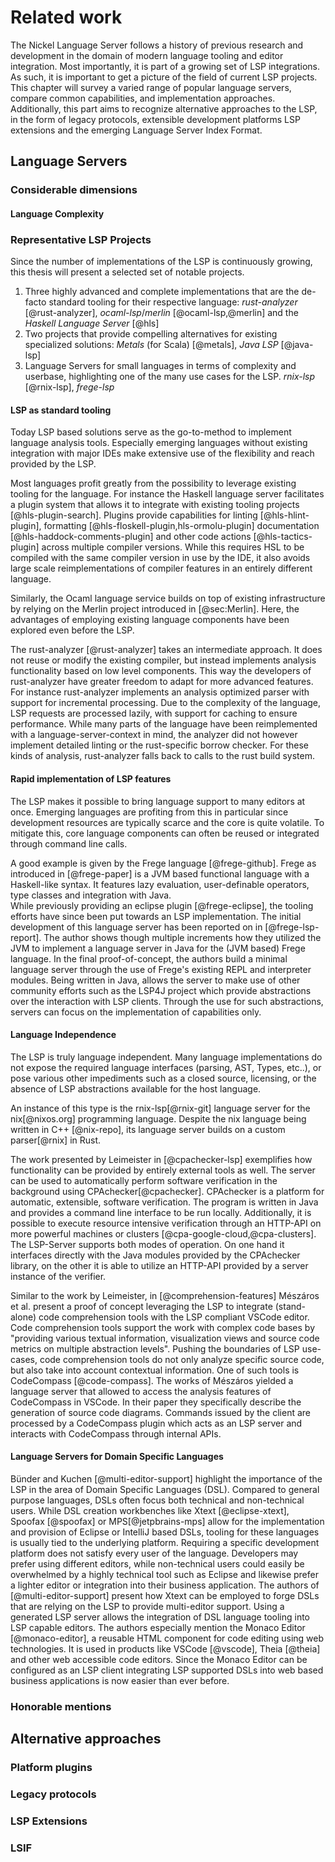 # Related work

The Nickel Language Server follows a history of previous research and development in the domain of modern language tooling and editor integration.
Most importantly, it is part of a growing set of LSP integrations.
As such, it is important to get a picture of the field of current LSP projects.
This chapter will survey a varied range of popular language servers, compare common capabilities, and implementation approaches.
Additionally, this part aims to recognize alternative approaches to the LSP, in the form of legacy protocols, extensible development platforms LSP extensions and the emerging Language Server Index Format.

## Language Servers

### Considerable dimensions

#### Language Complexity


### Representative LSP Projects

Since the number of implementations of the LSP is continuously growing, this thesis will present a selected set of notable projects.

1. Three highly advanced and complete implementations that are the de-facto standard tooling for their respective language:
   *rust-analyzer* [@rust-analyzer], *ocaml-lsp*/*merlin* [@ocaml-lsp,@merlin] and the *Haskell Language Server* [@hls]
2. Two projects that provide compelling alternatives for existing specialized solutions:
   *Metals* (for Scala) [@metals], *Java LSP* [@java-lsp]
3. Language Servers for small languages in terms of complexity and userbase, highlighting one of the many use cases for the LSP.
   *rnix-lsp* [@rnix-lsp], *frege-lsp*



#### LSP as standard tooling

Today LSP based solutions serve as the go-to-method to implement language analysis tools.
Especially emerging languages without existing integration with major IDEs make extensive use of the flexibility and reach provided by the LSP.

Most languages profit greatly from the possibility to leverage existing tooling for the language.
For instance the Haskell language server facilitates a plugin system that allows it to integrate with existing tooling projects [@hls-plugin-search].
Plugins provide capabilities for linting [@hls-hlint-plugin], formatting [@hls-floskell-plugin,hls-ormolu-plugin] documentation [@hls-haddock-comments-plugin] and other code actions [@hls-tactics-plugin] across multiple compiler versions.
While this requires HSL to be compiled with the same compiler version in use by the IDE, it also avoids large scale reimplementations of compiler features in an entirely different language.

Similarly, the Ocaml language service builds on top of existing infrastructure by relying on the Merlin project introduced in [@sec:Merlin].
Here, the advantages of employing existing language components have been explored even before the LSP.

The rust-analyzer [@rust-analyzer] takes an intermediate approach.
It does not reuse or modify the existing compiler, but instead implements analysis functionality based on low level components.
This way the developers of rust-analyzer have greater freedom to adapt for more advanced features.
For instance rust-analyzer implements an analysis optimized parser with support for incremental processing.
Due to the complexity of the language, LSP requests are processed lazily, with support for caching to ensure performance.
While many parts of the language have been reimplemented with a language-server-context in mind, the analyzer did not however implement detailed linting or the rust-specific borrow checker.
For these kinds of analysis, rust-analyzer falls back to calls to the rust build system.


#### Rapid implementation of LSP features

The LSP makes it possible to bring language support to many editors at once.
Emerging languages are profiting from this in particular since development resources are typically scarce and the core is quite volatile.
To mitigate this, core language components can often be reused or integrated through command line calls.

A good example is given by the Frege language [@frege-github].
Frege as introduced in [@frege-paper] is a JVM based functional language with a Haskell-like syntax.
It features lazy evaluation, user-definable operators, type classes and integration with Java.  
While previously providing an eclipse plugin [@frege-eclipse], the tooling efforts have since been put towards an LSP implementation.
The initial development of this language server has been reported on in [@frege-lsp-report].
The author shows though multiple increments how they utilized the JVM to implement a language server in Java for the (JVM based) Frege language.
In the final proof-of-concept, the authors build a minimal language server through the use of Frege's existing REPL and interpreter modules.
Being written in Java, allows the server to make use of other community efforts such as the LSP4J project which provide abstractions over the interaction with LSP clients.
Through the use for such abstractions, servers can focus on the implementation of capabilities only.


#### Language Independence

The LSP is truly language independent.
Many language implementations do not expose the required language interfaces (parsing, AST, Types, etc..), or pose various other impediments such as a closed source, licensing, or the absence of LSP abstractions available for the host language.

An instance of this type is the rnix-lsp[@rnix-git] language server for the nix[@nixos.org] programming language.
Despite the nix language being written in C++ [@nix-repo], its language server builds on a custom parser[@rnix] in Rust.

The work presented by Leimeister in [@cpachecker-lsp] exemplifies how functionality can be provided by entirely external tools as well.
The server can be used to automatically perform software verification in the background using CPAchecker[@cpachecker].
CPAchecker is a platform for automatic, extensible, software verification.
The program is written in Java and provides a command line interface to be run locally.
Additionally, it is possible to execute resource intensive verification through an HTTP-API on more powerful machines or clusters [@cpa-google-cloud,@cpa-clusters].
The LSP-Server supports both modes of operation.
On one hand it interfaces directly with the Java modules provided by the CPAchecker library, on the other it is able to utilize an HTTP-API provided by a server instance of the verifier.

Similar to the work by Leimeister, in [@comprehension-features] Mészáros et al. present a proof of concept leveraging the LSP to integrate (stand-alone) code comprehension tools with the LSP compliant VSCode editor.
Code comprehension tools support the work with complex code bases by "providing various textual information, visualization views and source code metrics on multiple abstraction levels".
Pushing the boundaries of LSP use-cases, code comprehension tools do not only analyze specific source code, but also take into account contextual information.
One of such tools is CodeCompass [@code-compass].
The works of Mészáros yielded a language server that allowed to access the analysis features of CodeCompass in VSCode.
In their paper they specifically describe the generation of source code diagrams.
Commands issued by the client are processed by a CodeCompass plugin which acts as an LSP server and interacts with CodeCompass through internal APIs.


#### Language Servers for Domain Specific Languages

Bünder and Kuchen [@multi-editor-support] highlight the importance of the LSP in the area of Domain Specific Languages (DSL).
Compared to general purpose languages, DSLs often focus both technical and non-technical users.
While DSL creation workbenches like Xtext [@eclipse-xtext], Spoofax [@spoofax] or MPS[@jetpbrains-mps] allow for the implementation and provision of Eclipse or IntelliJ based DSLs, tooling for these languages is usually tied to the underlying platform.
Requiring a specific development platform does not satisfy every user of the language.
Developers may prefer using different editors, while non-technical users could easily be overwhelmed by a highly technical tool such as Eclipse and likewise prefer a lighter editor or integration into their business application.
The authors of [@multi-editor-support] present how Xtext can be employed to forge DSLs that are relying on the LSP to provide multi-editor support.
Using a generated LSP server allows the integration of DSL language tooling into LSP capable editors.
The authors especially mention the Monaco Editor [@monaco-editor], a reusable HTML component for code editing using web technologies.
It is used in products like VSCode [@vscode], Theia [@theia] and other web accessible code editors.
Since the Monaco Editor can be configured as an LSP client integrating LSP supported DSLs into web based business applications is now easier than ever before.


### Honorable mentions

<!-- frege? -->


## Alternative approaches

### Platform plugins

### Legacy protocols

### LSP Extensions

### LSIF
